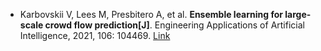 * Karbovskii V, Lees M, Presbitero A, et al. <b>Ensemble learning for large-scale crowd flow prediction[J]</b>. Engineering Applications of Artificial Intelligence, 2021, 106: 104469. [Link](https://www.sciencedirect.com/science/article/pii/S0952197621003171)
